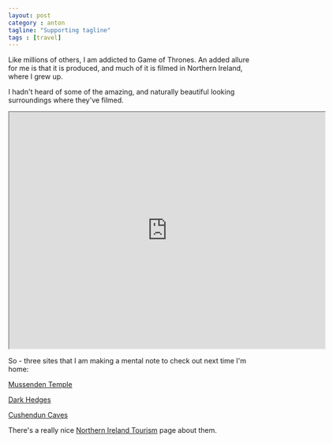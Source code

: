 ```yaml
---
layout: post
category : anton
tagline: "Supporting tagline"
tags : [travel]
---
```


Like millions of others, I am addicted to Game of Thrones. An added allure for me is that it is produced, and much of it is filmed in Northern Ireland, where I grew up.

I hadn't heard of some of the amazing, and naturally beautiful looking surroundings where they've filmed.

<iframe src="https://www.google.com/maps/d/embed?mid=1PgomKOWFsvx-x9FbYEawQ6FaoB-fWcJ7" width="640" height="480"></iframe>

So - three sites that I am making a mental note to check out next time I'm home:

[Mussenden Temple](https://discovernorthernireland.com/Mussenden-Temple-and-Downhill-Demesne-Castlerock-Coleraine-P2928/)

[Dark Hedges](https://discovernorthernireland.com/The-Dark-Hedges-Stranocum-Ballymoney-P27502/)

[Cushendun Caves](https://www.nationaltrust.org.uk/cushendun)

There's a really nice [Northern Ireland Tourism](https://discovernorthernireland.com/blog/northern-ireland-game-of-thrones-territory/) page about them.
